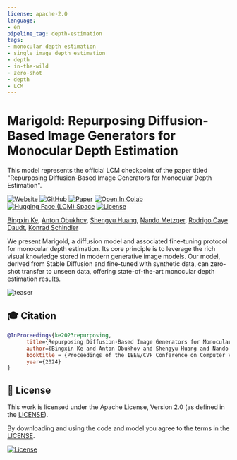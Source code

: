 ```yaml
---
license: apache-2.0
language:
- en
pipeline_tag: depth-estimation
tags:
- monocular depth estimation
- single image depth estimation
- depth
- in-the-wild
- zero-shot
- depth
- LCM
---
```

# Marigold: Repurposing Diffusion-Based Image Generators for Monocular Depth Estimation

This model represents the official LCM checkpoint of the paper titled "Repurposing Diffusion-Based Image Generators for Monocular Depth Estimation".

[![Website](doc/badges/badge-website.svg)](https://marigoldmonodepth.github.io)
[![GitHub](https://img.shields.io/github/stars/prs-eth/Marigold?style=default&label=GitHub%20★&logo=github)](https://github.com/prs-eth/Marigold)
[![Paper](doc/badges/badge-pdf.svg)](https://arxiv.org/abs/2312.02145)
[![Open In Colab](https://colab.research.google.com/assets/colab-badge.svg)](https://colab.research.google.com/drive/12G8reD13DdpMie5ZQlaFNo2WCGeNUH-u?usp=sharing)
[![Hugging Face (LCM) Space](https://img.shields.io/badge/🤗%20Hugging%20Face(LCM)-Space-yellow)](https://huggingface.co/spaces/prs-eth/marigold-lcm)
[![License](https://img.shields.io/badge/License-Apache--2.0-929292)](https://www.apache.org/licenses/LICENSE-2.0)
<!-- [![HF Space](https://img.shields.io/badge/%F0%9F%A4%97%20Hugging%20Face-Space-blue)]() -->
<!-- [![Open In Colab](doc/badges/badge-colab.svg)]() -->
<!-- [![Docker](doc/badges/badge-docker.svg)]() -->
<!-- ### [Repurposing Diffusion-Based Image Generators for Monocular Depth Estimation]() -->

[Bingxin Ke](http://www.kebingxin.com/),
[Anton Obukhov](https://www.obukhov.ai/),
[Shengyu Huang](https://shengyuh.github.io/),
[Nando Metzger](https://nandometzger.github.io/),
[Rodrigo Caye Daudt](https://rcdaudt.github.io/),
[Konrad Schindler](https://scholar.google.com/citations?user=FZuNgqIAAAAJ&hl=en )

We present Marigold, a diffusion model and associated fine-tuning protocol for monocular depth estimation. Its core principle is to leverage the rich visual knowledge stored in modern generative image models. Our model, derived from Stable Diffusion and fine-tuned with synthetic data, can zero-shot transfer to unseen data, offering state-of-the-art monocular depth estimation results.

![teaser](doc/teaser_collage_transparant.png)


## 🎓 Citation

```bibtex
@InProceedings{ke2023repurposing,
      title={Repurposing Diffusion-Based Image Generators for Monocular Depth Estimation},
      author={Bingxin Ke and Anton Obukhov and Shengyu Huang and Nando Metzger and Rodrigo Caye Daudt and Konrad Schindler},
      booktitle = {Proceedings of the IEEE/CVF Conference on Computer Vision and Pattern Recognition (CVPR)},
      year={2024}
}
```

## 🎫 License

This work is licensed under the Apache License, Version 2.0 (as defined in the [LICENSE](LICENSE.txt)).

By downloading and using the code and model you agree to the terms in the  [LICENSE](LICENSE.txt).

[![License](https://img.shields.io/badge/License-Apache--2.0-929292)](https://www.apache.org/licenses/LICENSE-2.0)
